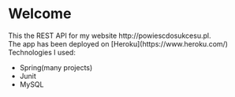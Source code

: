 <h1>Welcome</h1>
This the REST API for my website http://powiescdosukcesu.pl.<br/>
The app has been deployed on [Heroku](https://www.heroku.com/)
Technologies I used:<br/>
<ul>
  <li>Spring(many projects)</li>
  <li>Junit</li>
  <li>MySQL</li>
 </ul>
